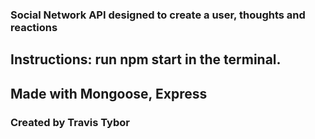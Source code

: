 ### Social Network API designed to create a user, thoughts and reactions

## Instructions: run npm start in the terminal. 

## Made with Mongoose, Express 

### Created by Travis Tybor
